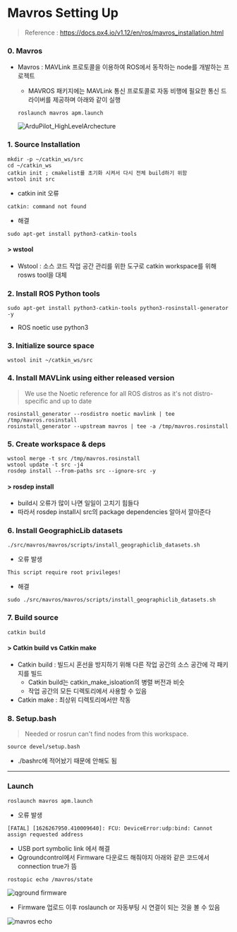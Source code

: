 Mavros Setting Up
============
> Reference : https://docs.px4.io/v1.12/en/ros/mavros_installation.html

### 0. Mavros
- Mavros : MAVLink 프로토콜을 이용하여 ROS에서 동작하는 node를 개발하는 프로젝트
  - MAVROS 패키지에는 MAVLink 통신 프로토콜로 자동 비행에 필요한 통신 드라이버를 제공하며 아래와 같이 실행
  ```
  roslaunch mavros apm.launch
  ```
  
  ![ArduPilot_HighLevelArchecture](https://user-images.githubusercontent.com/108650199/178135862-77c91ac7-af26-43f7-8c6b-3512e88253f4.png)

### 1. Source Installation
```
mkdir -p ~/catkin_ws/src
cd ~/catkin_ws
catkin init ; cmakelist를 초기화 시켜서 다시 전체 build하기 위함
wstool init src
```
  + catkin init 오류
  ```
  catkin: command not found
  ```
  + 해결
  ```
  sudo apt-get install python3-catkin-tools
  ```
#### > wstool
- Wstool : 소스 코드 작업 공간 관리를 위한 도구로 catkin workspace를 위해 rosws tool을 대체

### 2. Install ROS Python tools
```
sudo apt-get install python3-catkin-tools python3-rosinstall-generator -y
```
+ ROS noetic use python3

### 3. Initialize source space
```
wstool init ~/catkin_ws/src
```

### 4. Install MAVLink using either released version
> We use the Noetic reference for all ROS distros as it's not distro-specific and up to date
```
rosinstall_generator --rosdistro noetic mavlink | tee /tmp/mavros.rosinstall
rosinstall_generator --upstream mavros | tee -a /tmp/mavros.rosinstall
```

### 5. Create workspace & deps
```
wstool merge -t src /tmp/mavros.rosinstall
wstool update -t src -j4
rosdep install --from-paths src --ignore-src -y
```
#### > rosdep install
- build시 오류가 많이 나면 일일이 고치기 힘들다
- 따라서 rosdep install시 src의 package dependencies 알아서 깔아준다

### 6. Install GeographicLib datasets
```
./src/mavros/mavros/scripts/install_geographiclib_datasets.sh
```
  + 오류 발생
  ```
  This script require root privileges!
  ```
  + 해결
  ```
  sudo ./src/mavros/mavros/scripts/install_geographiclib_datasets.sh
  ```

### 7. Build source
```
catkin build
```

#### > Catkin build vs Catkin make
- Catkin build : 빌드시 혼선을 방지하기 위해 다른 작업 공간의 소스 공간에 각 패키지를 빌드
  - Catkin build는 catkin_make_isloation의 병렬 버전과 비슷
  - 작업 공간의 모든 디렉토리에서 사용할 수 있음
- Catkin make : 최상위 디렉토리에서만 작동

### 8. Setup.bash
> Needed or rosrun can't find nodes from this workspace.
```
source devel/setup.bash
```
- ./bashrc에 적어놨기 때문에 안해도 됨

---------
### Launch
```
roslaunch mavros apm.launch
```
+ 오류 발생
```
[FATAL] [1626267950.410009640]: FCU: DeviceError:udp:bind: Cannot assign requested address
```
  + USB port symbolic link 에서 해결 
  + Qgroundcontrol에서 Firmware 다운로드 해줘야지 아래와 같은 코드에서 connection true가 뜸
  ```
  rostopic echo /mavros/state
  ```
![qground firmware](https://user-images.githubusercontent.com/108650199/178221057-14f09a1d-4969-4f56-ad0c-35b50cbe63a6.png)

  - Firmware 업로드 이후 roslaunch or 자동부팅 시 연결이 되는 것을 볼 수 있음
  
![mavros echo](https://user-images.githubusercontent.com/108650199/178220517-45145c4e-457c-47bd-9bfe-7409a8a5f098.png)

